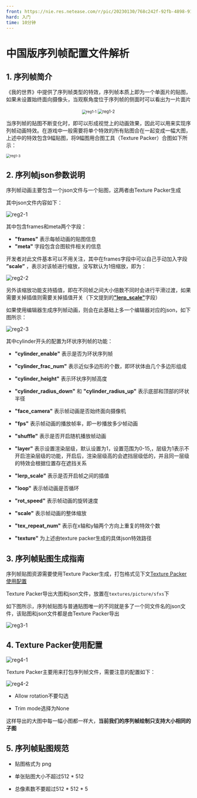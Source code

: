 ```yaml
---
front: https://nie.res.netease.com/r/pic/20230130/768c242f-92fb-4898-91ea-619fdc31ddfc.png
hard: 入门
time: 10分钟
---
```


# 中国版序列帧配置文件解析

## 1. 序列帧简介

《我的世界》中提供了序列帧类型的特效，序列帧本质上即为一个单面片的贴图，如果未设置始终面向摄像头，当观察角度位于序列帧的侧面时可以看出为一片面片

<center><img src="./picture/sfx/reg1-1.png" alt="reg1-1" style="zoom:70%;" />	<img src="./picture/sfx/reg1-2.png" alt="reg1-2" style="zoom:80%;" /></center>

当序列帧的贴图不断变化时，即可以形成视觉上的动画效果，因此可以用来实现序列帧动画特效。在游戏中一般需要将单个特效的所有贴图合在一起变成一幅大图，上述中的特效包含9幅贴图，将9幅图用合图工具（Texture Packer）合图如下所示：

<img src="./picture/sfx/reg1-3.png" alt="reg1-3" style="zoom: 67%;" />



## 2. 序列帧json参数说明

序列帧动画主要包含一个json文件与一个贴图，这两者由Texture Packer生成

其中json文件内容如下：

![reg2-1](./picture/sfx/reg2-1.png)

其中包含frames和meta两个字段：

- **"frames"** 表示每帧动画的贴图信息
- **"meta"** 字段包含合图软件相关的信息

开发者对此文件基本可以不用关注，其中在frames字段中可以自己手动加入字段 **”scale”** ，表示对该帧进行缩放，没写默认为1倍缩放，即为：

![reg2-2](./picture/sfx/reg2-2.png)

另外该缩放功能支持插值，即在不同帧之间大小倍数不同时会进行平滑过渡，如果需要关掉插值则需要关掉插值开关（下文提到的[**"lerp_scale"**](#lerpScale)字段）

如果使用编辑器生成序列帧动画，则会在此基础上多一个编辑器对应的json，如下图所示：

![reg2-3](./picture/sfx/reg2-3.png)

其中cylinder开头的配置为环状序列帧的功能：

- **"cylinder_enable"** 表示是否为环状序列帧

- **"cylinder_frac_num"** 表示近似多边形的个数，即环状体由几个多边形组成

- **"cylinder_height"** 表示环状序列帧高度

- **"cylinder_radius_down"** 和 **"cylinder_radius_up"** 表示底部和顶部的环状半径
- **"face_camera"** 表示帧动画是否始终面向摄像机
- **"fps"** 表示帧动画的播放帧率，即一秒播放多少帧动画
- **"shuffle"** 表示是否开启随机播放帧动画
- **"layer"** 表示设置渲染层级，默认设置为1，设置范围为0-15,，层级为1表示不开启渲染层级的功能，开启后，渲染层级高的会遮挡层级低的，并且同一层级的特效会根据位置存在遮挡关系
- <span id="lerpScale"> **"lerp_scale"** </span>表示是否开启帧之间的插值
- **"loop"** 表示帧动画是否循环
- **"rot_speed"** 表示帧动画的旋转速度
- **"scale"** 表示帧动画的整体缩放
- **"tex_repeat_num"** 表示在x轴和y轴两个方向上重复的特效个数
- **"texture"** 为上述由texture packer生成的具体json特效路径



## 3. 序列帧贴图生成指南

序列帧贴图资源需要使用Texture Packer生成，打包格式见下文[Texture Packer使用配置](#TexturePacker)

Texture Packer导出大图和json文件，放置在`textures/picture/sfxs`下

如下图所示，序列帧贴图与普通贴图唯一的不同就是多了一个同文件名的json文件，该贴图和json文件都是由Texture Packer导出

![reg3-1](./picture/sfx/reg3-1.png)

<span id="TexturePacker"></span>

## 4. Texture Packer使用配置

![reg4-1](./picture/sfx/reg4-1.png)

Texture Packer主要用来打包序列帧文件，需要注意的配置如下：

![reg4-2](./picture/sfx/reg4-2.png)

- Allow rotation不要勾选

- Trim mode选择为None

这样导出的大图中每一幅小图都一样大，**当前我们的序列帧绘制只支持大小相同的子图**



## 5. 序列帧贴图规范

- 贴图格式为 png

- 单张贴图大小不超过512 * 512

- 总像素数不要超过512 * 512 * 5